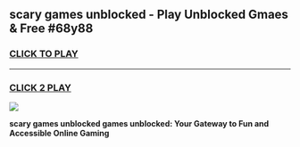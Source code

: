 
## scary games unblocked - Play Unblocked Gmaes & Free #68y88
<h3>
<a href="https://premium.freeplayer.one?title=scary_games_unblocked&ref=03M">CLICK TO PLAY</a></h3>
<hr>

<h3>
<a href="https://premium.freeplayer.one?title=scary_games_unblocked&ref=03M">CLICK 2 PLAY</a>
  
</h3>

<a href="https://premium.freeplayer.one?title=scary_games_unblocked&ref=03M"><img src="https://clearcache.store/games.png"></a>


**scary games unblocked games unblocked: Your Gateway to Fun and Accessible Online Gaming**
